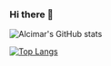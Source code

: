 ### Hi there 👋
![Alcimar's GitHub stats](https://github-readme-stats.vercel.app/api?username=alcimarbmx&showicons=true&theme=radical)

[![Top Langs](https://github-readme-stats.vercel.app/api/top-langs/?username=alcimarbmx&layout=compact)](https://github.com/alcimarbmx/github-readme-stats)


<!--
**alcimarbmx/alcimarbmx** is a ✨ _special_ ✨ repository because its `README.md` (this file) appears on your GitHub profile.

Here are some ideas to get you started:

- 🔭 I’m currently working on ...
- 🌱 I’m currently learning ...
- 👯 I’m looking to collaborate on ...
- 🤔 I’m looking for help with ...
- 💬 Ask me about ...
- 📫 How to reach me: ...
- 😄 Pronouns: ...
- ⚡ Fun fact: ...
-->
